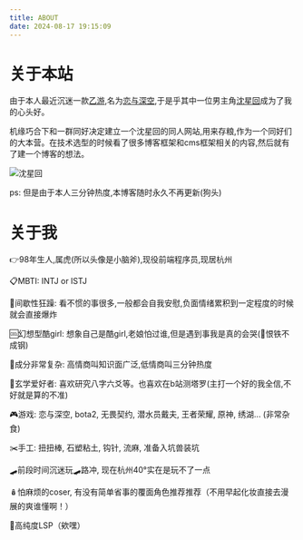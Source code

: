 ```yaml
---
title: ABOUT
date: 2024-08-17 19:15:09
---
```

# 关于本站
由于本人最近沉迷一款[乙游](https://baike.baidu.com/item/%E4%B9%99%E5%A5%B3%E5%90%91%E6%B8%B8%E6%88%8F/4964804),名为[恋与深空](https://deepspace.papegames.com/home),于是乎其中一位男主角[沈星回](https://baike.baidu.com/item/%E6%B2%88%E6%98%9F%E5%9B%9E/61927578?fromModule=lemma_inlink)成为了我的心头好。

机缘巧合下和一群同好决定建立一个沈星回的同人网站,用来存粮,作为一个同好们的大本营。在技术选型的时候看了很多博客框架和cms框架相关的内容,然后就有了建一个博客的想法。

![沈星回](https://assets.papegames.com/nikkiweb/papegame/deepspacecn/material/-hhnel8m/st-1920x1080.png)

ps: 但是由于本人三分钟热度,本博客随时永久不再更新(狗头)

# 关于我
👉98年生人,属虎(所以头像是小脑斧),现役前端程序员,现居杭州

📋MBTI: INTJ or ISTJ

🤪间歇性狂躁: 看不惯的事很多,一般都会自我安慰,负面情绪累积到一定程度的时候就会直接爆炸

🆒幻想型酷girl: 想象自己是酷girl,老娘怕过谁,但是遇到事我是真的会哭(👊恨铁不成钢)

🤯成分非常复杂: 高情商叫知识面广泛,低情商叫三分钟热度

🧙玄学爱好者: 喜欢研究八字六爻等。也喜欢在b站测塔罗(主打一个好的我全信,不好就是算的不准)

🎮游戏: 恋与深空, bota2, 无畏契约, 潜水员戴夫, 王者荣耀, 原神, 绣湖... (非常杂食)

✂️手工: 扭扭棒, 石塑粘土, 钩针, 流麻, 准备入坑兽装坑

🛹前段时间沉迷玩🛹路冲, 现在杭州40°实在是玩不了一点

🪆怕麻烦的coser, 有没有简单省事的覆面角色推荐推荐（不用早起化妆直接去漫展的爽谁懂啊！）

💞高纯度LSP（欸嘿）